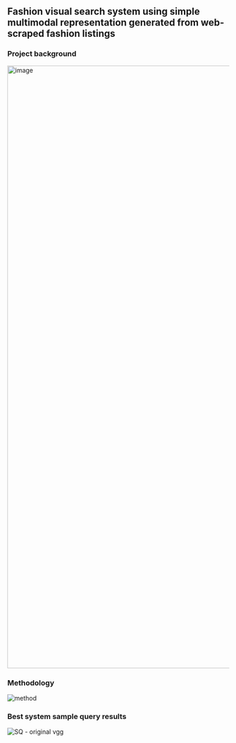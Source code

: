 ## Fashion visual search system using simple multimodal representation generated from web- scraped fashion listings


### Project background

<img width="1364" alt="image" src="https://user-images.githubusercontent.com/35901101/185766876-06f5a163-27af-40a2-8da8-6c0c7360cdc9.png">

### Methodology
![method](https://user-images.githubusercontent.com/35901101/185766895-d9a92625-8142-441c-95ae-7b78e7e0c578.png)

### Best system sample query results
![SQ - original vgg](https://user-images.githubusercontent.com/35901101/185766914-07914b0f-29aa-4e7e-99ae-07e90d6d1a8c.png)
